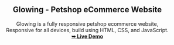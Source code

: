 <div align="center">
  


  <br />
  <br />

  <h2 align="center">Glowing - Petshop eCommerce Website</h2>

Glowing is a fully responsive petshop ecommerce website, <br />Responsive for all devices, build using HTML, CSS, and JavaScript.
<br />
<a href="https://ahmedhamdyfouad.github.io/Glowing/"><strong>➥ Live Demo</strong></a>

</div>
